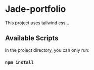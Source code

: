 # Jade-portfolio

This project uses tailwind css...

## Available Scripts

In the project directory, you can only run:

### `npm install`